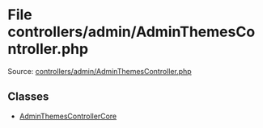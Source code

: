 File controllers/admin/AdminThemesController.php
=========

Source: [controllers/admin/AdminThemesController.php](https://github.com/PrestaShop/PrestaShop/blob/1.5.4.1/controllers/admin/AdminThemesController.php)


Classes
-------

* [AdminThemesControllerCore](class.AdminThemesControllerCore.md)

